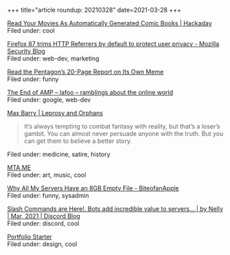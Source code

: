 +++
title="article roundup: 20210328"
date=2021-03-28
+++

[Read Your Movies As Automatically Generated Comic Books | Hackaday](https://hackaday.com/2021/03/22/read-your-movies-as-automatically-generated-comic-books/)  
Filed under: cool

[Firefox 87 trims HTTP Referrers by default to protect user privacy - Mozilla Security Blog](https://blog.mozilla.org/security/2021/03/22/firefox-87-trims-http-referrers-by-default-to-protect-user-privacy/)  
Filed under: web-dev, marketing

[Read the Pentagon’s 20-Page Report on Its Own Meme](https://www.vice.com/en/article/v7m9dy/read-the-pentagons-20-page-report-on-its-own-meme)  
Filed under: funny

[The End of AMP – lafoo – ramblings about the online world](https://www.lafoo.com/the-end-of-amp/)  
Filed under: google, web-dev

[Max Barry | Leprosy and Orphans](https://maxbarry.com/2021/03/11/news.html)  
> It’s always tempting to combat fantasy with reality, but that’s a loser’s gambit. You can almost never persuade anyone with the truth. But you can get them to believe a better story.

Filed under: medicine, satire, history

[MTA.ME](http://mta.me/)  
Filed under: art, music, cool

[Why All My Servers Have an 8GB Empty File - BiteofanApple](https://brianschrader.com/archive/why-all-my-servers-have-an-8gb-empty-file/)  
Filed under: funny, sysadmin

[Slash Commands are Here!. Bots add incredible value to servers… | by Nelly | Mar, 2021 | Discord Blog](https://blog.discord.com/slash-commands-are-here-8db0a385d9e6)  
Filed under: discord, cool

[Portfolio Starter](https://portfolio-starter.sb-ph.com/)  
Filed under: design, cool

